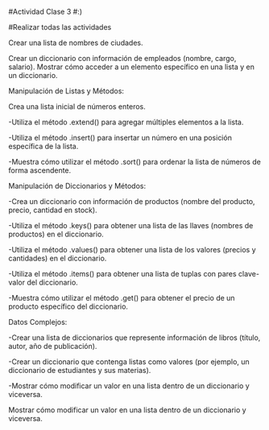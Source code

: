 #Actividad Clase 3
#:)

#Realizar todas las actividades

Crear una lista de nombres de ciudades.

Crear un diccionario con información de empleados (nombre, cargo, salario). Mostrar cómo acceder a un elemento específico en una lista y en un diccionario.

Manipulación de Listas y Métodos:

Crea una lista inicial de números enteros. 

-Utiliza el método .extend() para agregar múltiples elementos a la lista. 

-Utiliza el método .insert() para insertar un número en una posición específica de la lista.

-Muestra cómo utilizar el método .sort() para ordenar la lista de números de forma ascendente.

Manipulación de Diccionarios y Métodos: 

-Crea un diccionario con información de productos (nombre del producto, precio, cantidad en stock). 

-Utiliza el método .keys() para obtener una lista de las llaves (nombres de productos) en el diccionario.

-Utiliza el método .values() para obtener una lista de los valores (precios y cantidades) en el diccionario. 

-Utiliza el método .items() para obtener una lista de tuplas con pares clave-valor del diccionario. 

-Muestra cómo utilizar el método .get() para obtener el precio de un producto específico del diccionario.

Datos Complejos: 

-Crear una lista de diccionarios que represente información de libros (título, autor, año de publicación). 

-Crear un diccionario que contenga listas como valores (por ejemplo, un diccionario de estudiantes y sus materias). 

-Mostrar cómo modificar un valor en una lista dentro de un diccionario y viceversa.

Mostrar cómo modificar un valor en una lista dentro de un diccionario y viceversa.
